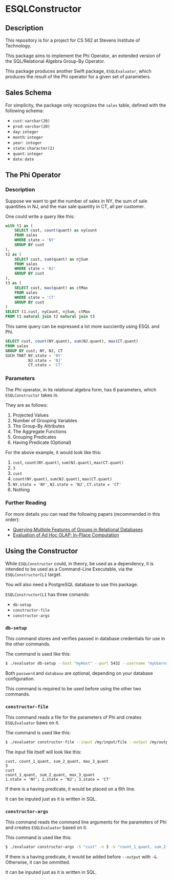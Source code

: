 # ESQLConstructor

## Description

This repository is for a project for CS 562 at Stevens Institute of Technology.

This package aims to implement the Phi Operator, an extended version of the SQL/Relational Algebra Group-By Operator.

This package produces another Swift package, `ESQLEvaluator`, which produces the result of the Phi operator for a given set of parameters.

## Sales Schema
For simplicity, the package only recognizes the `sales` table, defined with the following schema:
* `cust`: `varchar(20)`
* `prod`: `varchar(20)`
* `day`: `integer`
* `month`: `integer`
* `year`:` integer`
* `state`: `character(2)`
* `quant`: `integer`
* `date`: `date`

## The Phi Operator

### Description
Suppose we want to get the number of sales in NY, the sum of sale quantities in NJ, and the max sale quantity in CT, all per customer.

One could write a query like this:
```sql
with t1 as (
    SELECT cust, count(quant) as nyCount
    FROM sales
    WHERE state = 'NY'
    GROUP BY cust
),
t2 as (
    SELECT cust, sum(quant) as njSum
    FROM sales
    WHERE state = 'NJ'
    GROUP BY cust
),
t3 as (
    SELECT cust, max(quant) as ctMax
    FROM sales
    WHERE state = 'CT'
    GROUP BY cust
)
SELECT t1.cust, nyCount, njSum, ctMax
FROM t1 natural join t2 natural join t3
```

This same query can be expressed a lot more succiently using ESQL and Phi.
```sql
SELECT cust, count(NY.quant), sum(NJ.quant), max(CT.quant)
FROM sales
GROUP BY cust; NY, NJ, CT
SUCH THAT NY.state = 'NY'
          NJ.state = 'NJ'
          CT.state = 'CT'
```

### Parameters
The Phi operator, in its relational algebra form, has 6 parameters, which `ESQLConstructor` takes in.

They are as follows:
1. Projected Values
2. Number of Grouping Variables
3. The Group-By Attributes
4. The Aggregate Functions
5. Grouping Predicates
6. Having Predicate (Optional)

For the above example, it would look like this:
1. `cust`, `count(NY.quant)`, `sum(NJ.quant)`, `max(CT.quant)`
2. `3`
3. `cust`
4. `count(NY.quant)`, `sum(NJ.quant)`, `max(CT.quant)`
5. `NY.state = 'NY'`, `NJ.state = 'NJ'`, `CT.state = 'CT'`
6. Nothing

### Further Reading
For more details you can read the following papers (recommended in this order):
* [Querying Multiple Features of Groups in Relational Databases](https://www.researchgate.net/publication/2446539_Querying_Multiple_Features_of_Groups_in_Relational_Databases)
* [Evaluation of Ad Hoc OLAP: In-Place Computation](https://www.researchgate.net/publication/3815003_Evaluation_of_ad_hoc_OLAP_in-place_computation)

## Using the Constructor

While `ESQLConstructor` could, in theory, be used as a dependency, it is intended to be used as a Command-Line Executable, via the `ESQLConstructorCLI` target.

You will also need a PostgreSQL database to use this package.

`ESQLConstructorCLI` has three comands:
- `db-setup`
- `constructor-file`
- `constructor-args`

### `db-setup`

This command stores and verifies passed in database credentials for use in the other commands.

The command is used like this:
```bash
$ ./evaluator db-setup --host "myHost" --port 5432 --username "myUsername" --password "myPassword" --database "myDatabase"
```

Both `password` and `database` are optional, depending on your database configuration.

This command is required to be used before using the other two commands.

### `constructor-file`

This command reads a file for the parameters of Phi and creates `ESQLEvaluator` baws on it.

The command is used like this:
```bash
$ ./evaluator constructor-file --input /my/input/file --output /my/output/path/
```

The input file itself will look like this:
```
cust, count_1_quant, sum_2_quant, max_3_quant
3
cust
count_1_quant, sum_2_quant, max_3_quant
1.state = 'NY'; 2.state = 'NJ'; 3.state = 'CT'
```

If there is a having predicate, it would be placed on a 6th line.

It can be inputed just as it is written in SQL.

### `constructor-args`
This command reads the command line arguments for the parameters of Phi and creates `ESQLEvaluator` based on it.

This command is used like this:
```bash
$ ./evaluator constructor-args -S "cust" -n 3 -V "count_1_quant, sum_2_quant, max_3_quant" -F "count_1_quant, sum_2_quant, max_3_quant" -s "1.state = 'NY'; 2.state = 'NJ'; 3.state = 'CT' --output "/my/file/path"
```

If there is a having predicate, it would be added before `--output` with `-G`. Otherwise, it can be ommitted.

It can be inputed just as it is written in SQL.
